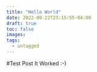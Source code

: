 ```yaml
---
title: "Hello World"
date: 2022-08-22T23:15:55-04:00
draft: true
toc: false
images:
tags:
  - untagged
---
```

#Test Post
It Worked :-)
